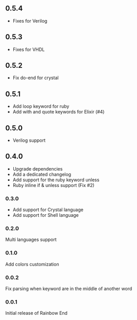 ## 0.5.4

* Fixes for Verilog

## 0.5.3

* Fixes for VHDL

## 0.5.2

* Fix do-end for crystal

## 0.5.1

* Add loop keyword for ruby
* Add with and quote keywords for Elixir (#4)

## 0.5.0

* Verilog support

## 0.4.0

* Upgrade dependencies
* Add a dedicated changelog
* Add support for the ruby keyword unless
* Ruby inline if & unless support (Fix #2)

### 0.3.0

* Add support for Crystal language
* Add support for Shell language

### 0.2.0

Multi languages support

### 0.1.0

Add colors customization

### 0.0.2

Fix parsing when keyword are in the middle of another word

### 0.0.1

Initial release of Rainbow End
